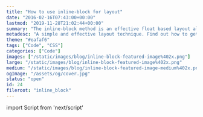 ```yaml
---
title: "How to use inline-block for layout"
date: "2016-02-16T07:43:00+00:00"
lastmod: "2019-11-28T21:02:44+00:00"
summary: "The inline-block method is an effective float based layout alternative. It’s easier to align and removes the need to clear floats."
metadesc: "A simple and effective layout technique. Find out how to get rid of the inline-block space and align left, right or to the centre, with ease."
theme: "#eafaf6"
tags: ["Code", "CSS"]
categories: ["Code"]
images: ["/static/images/blog/inline-block-featured-image%402x.png"]
large: "/static/images/blog/inline-block-featured-image%402x.png"
medium: "/static/images/blog/inline-block-featured-image-medium%402x.png"
ogImage: "/assets/og/cover.jpg"
status: "open"
id: 24
fileroot: "inline_block"
---
```


import Script from 'next/script'

<Script async src="https://production-assets.codepen.io/assets/embed/ei.js" strategy="lazyOnload" />

> I originally published this article on <time>4th September 2011</time>. It has since been completely rewritten to have much more practical application and address the many techniques surrounding it.

The `inline-block` technique is a really handy alternative to a float based layouts. It has a few decent advantages, as float based layouts suffer from needing to be cleared and if height varies it can have undesired effects. With `inline-block` you don’t need to worry about the height or clearing of elements. However, there are still some things to watch out for, which I will cover in this post. There’s also a Sass inline-block grid for you to use in your projects (should you need one).

## Why use inline-block over floats?
<div className="article-image">
  <Image src="/static/images/blog/inline-block-example.png" alt="Showing the difference between float and inline block when a floated element has a different height to the other elements" width={640} height={360} className="article-image-next" />
</div>

It’s easy to say floats were never intended for layout, but that doesn’t stop you from using them. The main benefit to using `inline-block` over floats is your elements don’t require any kind of clearing and the layout doesn't break when you have multiple items of different height.

The `inline-block` approach is quite dependable in that sense. The only issue is with the elements still technically being inline, any spaces in your code will appear to break the layout. I will cover solutions to fix that. It’s a method I have come to rely on to get ‘divs side by side’.

## General usage
Usage is just a matter of changing the display property of the element. A width will be necessary to size your elements appropriately.

```css
.inline-block-element {
  display: inline-block; }
```

### Vertical alignment
The flexibility of this method comes in with `vertical-align`. With this, we can change the how the layout is displayed when items aren’t the same height. A different alignment may be favourable. The are many values, for `vertical-align`. The ones that tend to favour grid layout are `top`, `middle` or `bottom`. [More information can be found on MDN](https://developer.mozilla.org/en/docs/Web/CSS/vertical-align).

```css
.inline-block-element {
  display: inline-block;
  vertical-align: top; }
```

### Adding width
If your element has enough content to span 100% width, then it will. So if you have two elements that have a bunch of content in and you want them in two columns, you can add a width.

**However, unless your code is minified, the elements will be 50% width, but not side by side**. I’ll explain how to fix that shortly.

```css
.inline-block-element {
  display: inline-block;
  vertical-align: top;
  width: 50%; }
```

### Using `inline-block` to align to the left, right or centre
Another benefit to using this method is alignment tends to come without the issues of floating. You can easily align an element elements to the right or centre by using the relevant `text-align` value. *However, this has to be applied to the parent*, so our markup and CSS would look like the following:

```markup
<div class=“parent”>
  <div class=“inline-block-element”>
    Some content here
  </div>
</div>
```

```css
.parent {
  text-align: right; }

.inline-block-element {
  display: inline-block;
  vertical-align: top;
  text-align: left; /* optional */
  width: 50%; }
```

The important thing to note about the CSS is you’ll find text also aligns to the right. So you may need to add `text-align: left` to counter this. I’d recommend setting up reusable class names for each text alignment, so you can apply them as and when.

```css
.text-left { text-align: left; }
.text-center { text-align: center; }
.text-right { text-align: right; }
```

## How to deal with spaces
<Image src="/static/images/blog/inline-block-whitespace.png" width={738} height={492} />

Elements which are `inline-block` recognise spaces around them, this causes layout to break. In rare cases you may intend to have these spaces, but in this context, your indentation is purely for code formatting.

In turn, there are a few ways to deal with white space with `display: inline-block`. **All of them encounter possible user error with implementation and it's determining which is best of a bad bunch**.

### Comments/minifying HTML
If you have the availability of minified HTML always, great you don’t need to worry about this. Although if there is the chance that unmagnified HTML can be introduced at any point you’ll need a solution.

```markup
<div class="inline-block-element">
</div><div class="inline-block-element">
</div>
```

The issue with removing space is it can make our HTML unreadable. So this is where comments can come in. However, it doesn’t really make it that much better.

```markup
<div class="inline-block-element">
</div><!--
--><div class="inline-block-element">
</div>
```

Overall, this approach isn’t very friendly. It relies on you knowing this is the approach when being involved in a project.

### Negative margin
I would strongly recommend against this method. For completeness and as a last resort I mention it. The negative margin method involves adding a right margin that offsets the element the equivalent amount of a single space. This generally works out at `-4px` for all browsers except IE. Which worked out at `-5px`. _I've not tested this recently as it's not my go to method, but my past experiences proved this to be the case_.

The fact there is a difference in space width, between browsers, is the major reason to not use this approach. Everything has to be 1px off to accommodate IE. It also means you have to be more vigilant in spotting spacing errors because of it.

```css
.inline-block-element {
  margin-right: -4px; }
```

### `font-size: 0` on the parent
This method involves setting the parent element to have no font size, which means any spaces, no longer exist. This is my preferred method due to it relying less on human error and browser annoyances.

The best thing about it is someone inheriting your code can just reference grids that have already been used and be good to go. Someone inheriting code that uses the comment or whitespace removed approach has to be aware of this. The same applies to the negative margin approach they need to be aware it could have impact visually.

## Grid layout with Sass
Taking what has been explained in this post. I use Sass to generate my grid. I find it to be a reliable grid for me, with breakpoint adjustments. I have made everything have the ability to be changed without messing with the grid generation.

### Sass
You can view the compiled version if you would like to just have the CSS.

<p data-height="352" data-theme-id="31700" data-slug-hash="vLapRz" data-default-tab="result" data-user="stevemckinney" data-embed-version="2" data-pen-title="Sass inline-block grid" className="codepen">See the Pen <a href="https://codepen.io/stevemckinney/pen/vLapRz/">Sass inline-block grid</a> by Steve (<a href="https://codepen.io/stevemckinney">@stevemckinney</a>) on <a href="https://codepen.io">CodePen</a>.</p>

### Grid details
- 12 column
- 4 responsive breakpoints (0px, 540px, 640px, and 840px)
- 12px gutter

### Usage: HTML
To start a grid it requires a containing element. With the class `grid`. If you wish to add spacing between elements add `grid-with-gutter`.

To create a layout, add an additional `<div>` inside that with the relevant class name. For example, a two column layout at the first breakpoint and 4 column at the medium breakpoint (640px and up).

```markup
<div class="grid grid-with-gutter">
  <div class="grid-cell grid-6 grid-medium-4">
    Content
  </div>
  <div class="grid-cell grid-6 grid-medium-4">
    Content
  </div>
  <div class="grid-cell grid-6 grid-medium-4">
    Content
  </div>
  <div class="grid-cell grid-6 grid-medium-4">
    Content
  </div>
</div>
```

### Usage: Sass
The grid can be included with the defaults in your Sass by including the grid mixin.

```sass
@include grid;
```

#### Overriding through the mixin
The grid mixin takes 3 parameters. `$grid-columns` which can be any number in reality. `$grid-gutter` a pixel value is recommended. `$grid-map` which is a map for your breakpoints.

```sass
@include grid(
  $grid-columns : $default-grid-columns,
  $grid-gutter : $default-grid-gutter,
  $grid-map : $default-grid-map
);
```

#### Modifying breakpoints
I have set up a bunch of defaults to make it easy to override. So you don’t need to call the mixin with parameters. The first step will be changing or adding breakpoints. This can be done by changing the `$default-grid-map` variable.

```sass
$default-grid-map: ( small: 540px, medium: 720px, large: 1024px );
```

Remove `!default` from the variable and set it again with your other variables. You can also change the naming convention to more your liking too. It will generate grid classes based on the name. eg: `grid-small-1`, `grid-anything-3`.

#### Other variables to modify
You can modify the column amount and the gutter, with the following variables. The gutter number is half the value you want it to be overall.

```sass
$default-grid-columns: 12 !default;
$default-grid-gutter: 6px !default;
```

#### Example with modifications
Here is an example of a 6 column grid, with 24px gutter and 4 breakpoints named alphabetically.

```sass
$default-grid-columns: 6;
$default-grid-gutter: 12px;
$default-grid-map: ( a: 320px, b: 480px, c: 720px, d: 1080px );

@include grid;
```

## A dependable layout technique
So you know now how to handle the main ways to handle the issues with this technique for layout. Once you’re really familiar, you will find reliance on it for layout. Especially if you were using floats beforehand.

Hopefully, you find the grid useful too.

